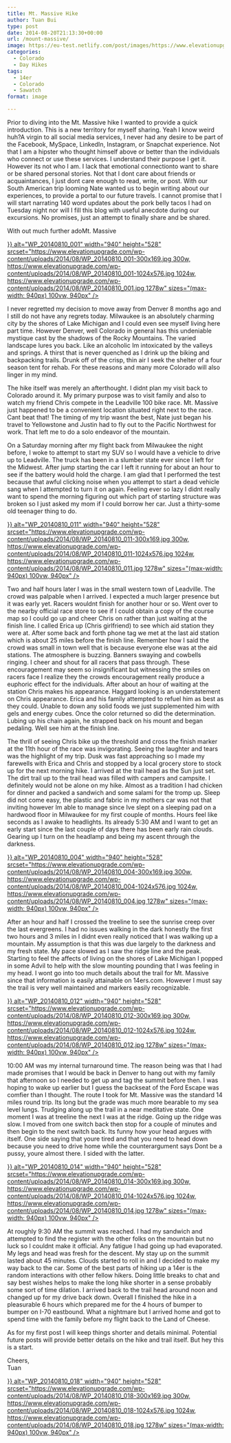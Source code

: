 ```yaml
---
title: Mt. Massive Hike
author: Tuan Bui
type: post
date: 2014-08-20T21:13:30+00:00
url: /mount-massive/
image: https://eu-test.netlify.com/post/images/https://www.elevationupgrade.com/wp-content/uploads/2014/08/WP_20140810_018.jpg
categories:
  - Colorado
  - Day Hikes
tags:
  - 14er
  - Colorado
  - Sawatch
format: image

---
```

Prior to diving into the Mt. Massive hike I wanted to provide a quick introduction. This is a new territory for myself  sharing. Yeah I know  weird huh?A virgin to all social media services, I never had any desire to be part of the Facebook, MySpace, LinkedIn, Instagram, or Snapchat experience. Not that I am a hipster who thought himself above or better than the individuals who connect or use these services. I understand their purpose  I get it. However its not who I am. I lack that emotional connectionto want to share or be shared personal stories. Not that I dont care about friends or acquaintances, I just dont care enough to read, write, or post. With our South American trip looming Nate wanted us to begin writing about our experiences, to provide a portal to our future travels. I cannot promise that I will start narrating 140 word updates about the pork belly tacos I had on Tuesday night nor will I fill this blog with useful anecdote during our excursions. No promises, just an attempt to finally share and be shared.

With out much further adoMt. Massive



[}} alt="WP_20140810_001" width="940" height="528" srcset="https://www.elevationupgrade.com/wp-content/uploads/2014/08/WP_20140810_001-300x169.jpg 300w, https://www.elevationupgrade.com/wp-content/uploads/2014/08/WP_20140810_001-1024x576.jpg 1024w, https://www.elevationupgrade.com/wp-content/uploads/2014/08/WP_20140810_001.jpg 1278w" sizes="(max-width: 940px) 100vw, 940px" />][1]

I never regretted my decision to move away from Denver 8 months ago and I still do not have any regrets today. Milwaukee is an absolutely charming city by the shores of Lake Michigan and I could even see myself living here part time. However Denver, well Colorado in general has this undeniable mystique cast by the shadows of the Rocky Mountains. The varied landscape lures you back. Like an alcoholic Im intoxicated by the valleys and springs. A thirst that is never quenched as I drink up the biking and backpacking trails. Drunk off of the crisp, thin air I seek the shelter of a four season tent for rehab. For these reasons and many more Colorado will also linger in my mind.

The hike itself was merely an afterthought. I didnt plan my visit back to Colorado around it. My primary purpose was to visit family and also to watch my friend Chris compete in the Leadville 100 bike race. Mt. Massive just happened to be a convenient location situated right next to the race. Cant beat that! The timing of my trip wasnt the best, Nate just began his travel to Yellowstone and Justin had to fly out to the Pacific Northwest for work. That left me to do a solo endeavor of the mountain.

On a Saturday morning after my flight back from Milwaukee the night before, I woke to attempt to start my SUV so I would have a vehicle to drive up to Leadville. The truck has been in a slumber state ever since I left for the Midwest. After jump starting the car I left it running for about an hour to see if the battery would hold the charge. I am glad that I performed the test because that awful clicking noise when you attempt to start a dead vehicle sang when I attempted to turn it on again. Feeling ever so lazy I didnt really want to spend the morning figuring out which part of starting structure was broken so I just asked my mom if I could borrow her car. Just a thirty-some old teenager thing to do.

[}} alt="WP_20140810_011" width="940" height="528" srcset="https://www.elevationupgrade.com/wp-content/uploads/2014/08/WP_20140810_011-300x169.jpg 300w, https://www.elevationupgrade.com/wp-content/uploads/2014/08/WP_20140810_011-1024x576.jpg 1024w, https://www.elevationupgrade.com/wp-content/uploads/2014/08/WP_20140810_011.jpg 1278w" sizes="(max-width: 940px) 100vw, 940px" />][2]



Two and half hours later I was in the small western town of Leadville. The crowd was palpable when I arrived. I expected a much larger presence but it was early yet. Racers wouldnt finish for another hour or so. Went over to the nearby official race store to see if I could obtain a copy of the course map so I could go up and cheer Chris on rather than just waiting at the finish line. I called Erica up (Chris girlfriend) to see which aid station they were at. After some back and forth phone tag we met at the last aid station which is about 25 miles before the finish line. Remember how I said the crowd was small in town well that is because everyone else was at the aid stations. The atmosphere is buzzing. Banners swaying and cowbells ringing. I cheer and shout for all racers that pass through. These encouragement may seem so insignificant but witnessing the smiles on racers face I realize they the crowds encouragement really produce a euphoric effect for the individuals. After about an hour of waiting at the station Chris makes his appearance. Haggard looking is an understatement on Chris appearance. Erica and his family attempted to refuel him as best as they could. Unable to down any solid foods we just supplemented him with gels and energy cubes. Once the color returned so did the determination. Lubing up his chain again, he strapped back on his mount and began pedaling. Well see him at the finish line.

The thrill of seeing Chris bike up the threshold and cross the finish marker at the 11th hour of the race was invigorating. Seeing the laughter and tears was the highlight of my trip. Dusk was fast approaching so I made my farewells with Erica and Chris and stopped by a local grocery store to stock up for the next morning hike. I arrived at the trail head as the Sun just set. The dirt trail up to the trail head was filled with campers and campsite. I definitely would not be alone on my hike. Almost as a tradition I had chicken for dinner and packed a sandwich and some salami for the tromp up. Sleep did not come easy, the plastic and fabric in my mothers car was not that inviting however Im able to manage since Ive slept on a sleeping pad on a hardwood floor in Milwaukee for my first couple of months. Hours feel like seconds as I awake to headlights. Its already 5:30 AM and I want to get an early start since the last couple of days there has been early rain clouds. Gearing up I turn on the headlamp and being my ascent through the darkness.

[}} alt="WP_20140810_004" width="940" height="528" srcset="https://www.elevationupgrade.com/wp-content/uploads/2014/08/WP_20140810_004-300x169.jpg 300w, https://www.elevationupgrade.com/wp-content/uploads/2014/08/WP_20140810_004-1024x576.jpg 1024w, https://www.elevationupgrade.com/wp-content/uploads/2014/08/WP_20140810_004.jpg 1278w" sizes="(max-width: 940px) 100vw, 940px" />][3]

After an hour and half I crossed the treeline to see the sunrise creep over the last evergreens. I had no issues walking in the dark  honestly the first two hours and 3 miles in I didnt even really noticed that I was walking up a mountain. My assumption is that this was due largely to the darkness and my fresh state. My pace slowed as I saw the ridge line and the peak. Starting to feel the affects of living on the shores of Lake Michigan I popped in some Advil to help with the slow mounting pounding that I was feeling in my head. I wont go into too much details about the trail for Mt. Massive since that information is easily attainable on 14ers.com. However I must say the trail is very well maintained and markers easily recognizable.

[}} alt="WP_20140810_012" width="940" height="528" srcset="https://www.elevationupgrade.com/wp-content/uploads/2014/08/WP_20140810_012-300x169.jpg 300w, https://www.elevationupgrade.com/wp-content/uploads/2014/08/WP_20140810_012-1024x576.jpg 1024w, https://www.elevationupgrade.com/wp-content/uploads/2014/08/WP_20140810_012.jpg 1278w" sizes="(max-width: 940px) 100vw, 940px" />][4]

10:00 AM was my internal turnaround time. The reason being was that I had made promises that I would be back in Denver to hang out with my family that afternoon so I needed to get up and tag the summit before then. I was hoping to wake up earlier but I guess the backseat of the Ford Escape was comfier than I thought. The route I took for Mt. Massive was the standard 14 miles round trip. Its long but the grade was much more bearable to my sea level lungs. Trudging along up the trail in a near meditative state. One moment I was at treeline the next I was at the ridge. Going up the ridge was slow. I moved from one switch back then stop for a couple of minutes and then begin to the next switch back. Its funny how your head argues with itself. One side saying that youre tired and that you need to head down because you need to drive home while the counterargument says Dont be a pussy, youre almost there. I sided with the latter.

[}} alt="WP_20140810_014" width="940" height="528" srcset="https://www.elevationupgrade.com/wp-content/uploads/2014/08/WP_20140810_014-300x169.jpg 300w, https://www.elevationupgrade.com/wp-content/uploads/2014/08/WP_20140810_014-1024x576.jpg 1024w, https://www.elevationupgrade.com/wp-content/uploads/2014/08/WP_20140810_014.jpg 1278w" sizes="(max-width: 940px) 100vw, 940px" />][5]



At roughly 9:30 AM the summit was reached. I had my sandwich and attempted to find the register with the other folks on the mountain but no luck so I couldnt make it official. Any fatigue I had going up had evaporated. My legs and head was fresh for the descent. My stay up on the summit lasted about 45 minutes. Clouds started to roll in and I decided to make my way back to the car. Some of the best parts of hiking up a 14er is the random interactions with other fellow hikers. Doing little breaks to chat and say best wishes helps to make the long hike shorter in a sense  probably some sort of time dilation. I arrived back to the trail head around noon and changed up for my drive back down. Overall I finished the hike in a pleasurable 6 hours which prepared me for the 4 hours of bumper to bumper on I-70 eastbound. What a nightmare but I arrived home and got to spend time with the family before my flight back to the Land of Cheese.

As for my first post I will keep things shorter and details minimal. Potential future posts will provide better details on the hike and trail itself. But hey this is a start.

Cheers,  
Tuan

[}} alt="WP_20140810_018" width="940" height="528" srcset="https://www.elevationupgrade.com/wp-content/uploads/2014/08/WP_20140810_018-300x169.jpg 300w, https://www.elevationupgrade.com/wp-content/uploads/2014/08/WP_20140810_018-1024x576.jpg 1024w, https://www.elevationupgrade.com/wp-content/uploads/2014/08/WP_20140810_018.jpg 1278w" sizes="(max-width: 940px) 100vw, 940px" />][6]

 [1]: http://www.elevationupgrade.com/wp-content/uploads/2014/08/WP_20140810_001.jpg
 [2]: http://www.elevationupgrade.com/wp-content/uploads/2014/08/WP_20140810_011.jpg
 [3]: http://www.elevationupgrade.com/wp-content/uploads/2014/08/WP_20140810_004.jpg
 [4]: http://www.elevationupgrade.com/wp-content/uploads/2014/08/WP_20140810_012.jpg
 [5]: http://www.elevationupgrade.com/wp-content/uploads/2014/08/WP_20140810_014.jpg
 [6]: http://www.elevationupgrade.com/wp-content/uploads/2014/08/WP_20140810_018.jpg